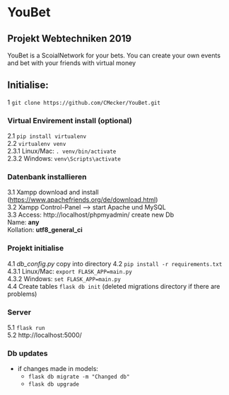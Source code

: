 # YouBet 
## Projekt Webtechniken 2019
YouBet is a ScoialNetwork for your bets. You can create your own events and bet with your friends with virtual money
## Initialise:
1 `git clone https://github.com/CMecker/YouBet.git`

### Virtual Envirement install (optional)
2.1 `pip install virtualenv`  
2.2 `virtualenv venv`  
2.3.1 Linux/Mac: `. venv/bin/activate`  
2.3.2 Windows: `venv\Scripts\activate`

### Datenbank installieren

3.1 Xampp download and install (https://www.apachefriends.org/de/download.html)  
3.2 Xampp Control-Panel --> start Apache und MySQL  
3.3 Access: http://localhost/phpmyadmin/ create new Db  
Name: **any**  
Kollation: **utf8_general_ci**

### Projekt initialise

4.1 _db_config.py_ copy into directory 
4.2 `pip install -r requirements.txt`  
4.3.1 Linux/Mac: `export FLASK_APP=main.py`  
4.3.2 Windows: `set FLASK_APP=main.py`  
4.4 Create tables `flask db init` (deleted migrations directory if there are problems)

### Server 
5.1 `flask run`  
5.2  http://localhost:5000/   

### Db updates
- if changes made in models:  
    - `flask db migrate -m "Changed db"`  
    - `flask db upgrade`  
